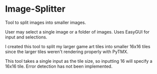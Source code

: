 # Image-Splitter
Tool to split images into smaller images. 

User may select a single image or a folder of images. Uses EasyGUI for input and selections.

I created this tool to split my larger game art tiles into smaller 16x16 tiles since the larger tiles weren't rendering properly with PyTMX. 

This tool takes a single input as the tile size, so inputting 16 will specify a 16x16 tile. Error detection has not been implemented.

